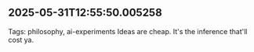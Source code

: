 
## 2025-05-31T12:55:50.005258
Tags: philosophy, ai-experiments
Ideas are cheap. It's the inference that'll cost ya.
